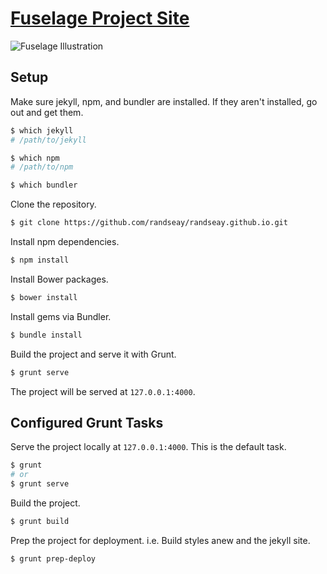# [Fuselage Project Site](http://fuselage.skosh.io)

![Fuselage Illustration](http://fuselage.skosh.io/img/fuselage-drawing.svg)

## Setup

Make sure jekyll, npm, and bundler are installed. If they aren't installed, go out and get them.

```sh
$ which jekyll
# /path/to/jekyll

$ which npm
# /path/to/npm

$ which bundler
```

Clone the repository.
```sh
$ git clone https://github.com/randseay/randseay.github.io.git
```

Install npm dependencies.
```sh
$ npm install
```

Install Bower packages.
```sh
$ bower install
```

Install gems via Bundler.
```sh
$ bundle install
```

Build the project and serve it with Grunt.
```sh
$ grunt serve
```

The project will be served at `127.0.0.1:4000`.

## Configured Grunt Tasks

Serve the project locally at `127.0.0.1:4000`. This is the default task.
```sh
$ grunt
# or
$ grunt serve
```

Build the project.
```sh
$ grunt build
```

Prep the project for deployment. i.e. Build styles anew and the jekyll site.
```sh
$ grunt prep-deploy
```